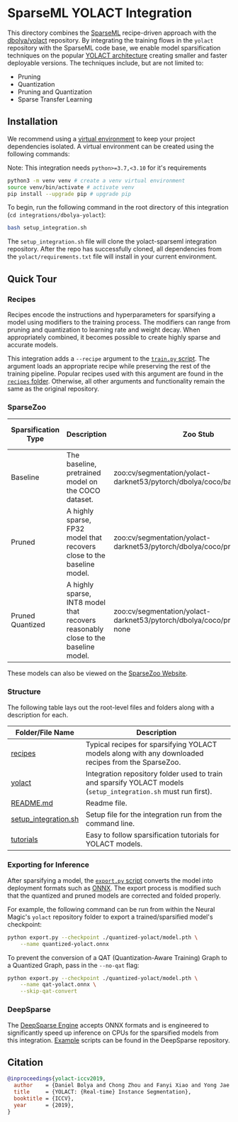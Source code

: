 <!--
Copyright (c) 2021 - present / Neuralmagic, Inc. All Rights Reserved.

Licensed under the Apache License, Version 2.0 (the "License");
you may not use this file except in compliance with the License.
You may obtain a copy of the License at

   http://www.apache.org/licenses/LICENSE-2.0

Unless required by applicable law or agreed to in writing,
software distributed under the License is distributed on an "AS IS" BASIS,
WITHOUT WARRANTIES OR CONDITIONS OF ANY KIND, either express or implied.
See the License for the specific language governing permissions and
limitations under the License.
-->

# SparseML YOLACT Integration

This directory combines the [SparseML](../../) recipe-driven approach with the 
[dbolya/yolact](https://github.com/dbolya/yolact) repository.
By integrating the training flows in the `yolact` repository with the SparseML 
code base,
we enable model sparsification techniques on the popular 
[YOLACT architecture](https://arxiv.org/abs/1804.02767)
creating smaller and faster deployable versions.
The techniques include, but are not limited to:

- Pruning
- Quantization
- Pruning and Quantization
- Sparse Transfer Learning

## Installation

We recommend using a [virtual environment](https://docs.python.org/3/library/venv.html) to keep your project dependencies isolated.
A virtual environment can be created using the following commands:

Note: This integration needs `python>=3.7,<3.10` for it's requirements
```bash
python3 -m venv venv # create a venv virtual environment
source venv/bin/activate # activate venv
pip install --upgrade pip # upgrade pip
```
To begin, run the following command in the root directory of this integration 
(`cd integrations/dbolya-yolact`):
```bash
bash setup_integration.sh
```

The `setup_integration.sh` file will clone the yolact-sparseml integration repository. After the repo has successfully cloned, all dependencies from the `yolact/requirements.txt` file will install in your current environment.


## Quick Tour

### Recipes
Recipes encode the instructions and hyperparameters for sparsifying a model using modifiers to the training process.
The modifiers can range from pruning and quantization to learning rate and weight decay.
When appropriately combined, it becomes possible to create highly sparse and accurate models.

This integration adds a `--recipe` argument to the 
[`train.py` script](https://github.com/neuralmagic/yolact/blob/master/train.py).
The argument loads an appropriate recipe while preserving the rest of the training pipeline.
Popular recipes used with this argument are found in the [`recipes` folder](./recipes).
Otherwise, all other arguments and functionality remain the same as the original repository.

### SparseZoo

| Sparsification Type | Description                                                                       | Zoo Stub                                                                     | COCO mAP@all | Size on Disk | DeepSparse Performance** |
|---------------------|-----------------------------------------------------------------------------------|------------------------------------------------------------------------------|--------------|--------------|--------------------------|
| Baseline            | The baseline, pretrained model on the COCO dataset.                               | zoo:cv/segmentation/yolact-darknet53/pytorch/dbolya/coco/base-none           | 0.288        | 170 MB       | -- img/sec               |
| Pruned              | A highly sparse, FP32 model that recovers close to the baseline model.            | zoo:cv/segmentation/yolact-darknet53/pytorch/dbolya/coco/pruned90-none       | 0.286        | 30.1 MB      | -- img/sec               |
| Pruned Quantized    | A highly sparse, INT8 model that recovers reasonably close to the baseline model. | zoo:cv/segmentation/yolact-darknet53/pytorch/dbolya/coco/pruned82_quant-none | 0.282        | 9.7 MB       | -- img/sec               |

These models can also be viewed on the [SparseZoo Website](https://staging-sparsezoo.neuralmagic.com/?domain=cv&sub_domain=segmentation&page=1).

### Structure

The following table lays out the root-level files and folders along with a description for each.

| Folder/File Name                                | Description                                                                                                           |
|-------------------------------------------------|-----------------------------------------------------------------------------------------------------------------------|
| [recipes](./recipes)                            | Typical recipes for sparsifying YOLACT models along with any downloaded recipes from the SparseZoo.                   |
| [yolact](./yolact)                              | Integration repository folder used to train and sparsify YOLACT models (`setup_integration.sh` must run first).       |
| [README.md](./README.md)                        | Readme file.                                                                                                          |
| [setup_integration.sh](./setup_integrations.sh) | Setup file for the integration run from the command line.                                                             |
| [tutorials](./tutorials)                        | Easy to follow sparsification tutorials for YOLACT  models.                                                            |

### Exporting for Inference

After sparsifying a model, the 
[`export.py` script](https://github.com/neuralmagic/yolact/blob/master/export.py)
converts the model into deployment formats such as [ONNX](https://onnx.ai/).
The export process is modified such that the quantized and pruned models are 
corrected and folded properly.

For example, the following command can be run from within the Neural Magic's 
`yolact` repository folder to export a trained/sparsified model's checkpoint:

```bash
python export.py --checkpoint ./quantized-yolact/model.pth \
    --name quantized-yolact.onnx
```

To prevent the conversion of a QAT (Quantization-Aware Training) Graph to a
Quantized Graph, pass in the `--no-qat` flag:

```bash
python export.py --checkpoint ./quantized-yolact/model.pth \
    --name qat-yolact.onnx \
    --skip-qat-convert
```

### DeepSparse

The [DeepSparse Engine](https://github.com/neuralmagic/deepsparse) accepts ONNX 
formats and is engineered to significantly speed up inference on CPUs for 
the sparsified models from this integration. [Example](https://github.com/neuralmagic/deepsparse/tree/main/examples/dbolya-yolact) scripts can be found in the DeepSparse repository.

## Citation
```bibtex
@inproceedings{yolact-iccv2019,
  author    = {Daniel Bolya and Chong Zhou and Fanyi Xiao and Yong Jae Lee},
  title     = {YOLACT: {Real-time} Instance Segmentation},
  booktitle = {ICCV},
  year      = {2019},
}
```

